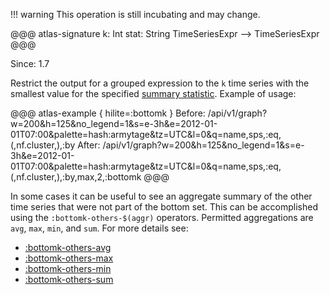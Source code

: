 !!! warning
    This operation is still incubating and may change.

@@@ atlas-signature
k: Int
stat: String
TimeSeriesExpr
-->
TimeSeriesExpr
@@@

Since: 1.7

Restrict the output for a grouped expression to the `k` time series with the smallest value
for the specified [summary statistic](stat.md). Example of usage:

@@@ atlas-example { hilite=:bottomk }
Before: /api/v1/graph?w=200&h=125&no_legend=1&s=e-3h&e=2012-01-01T07:00&palette=hash:armytage&tz=UTC&l=0&q=name,sps,:eq,(,nf.cluster,),:by
After: /api/v1/graph?w=200&h=125&no_legend=1&s=e-3h&e=2012-01-01T07:00&palette=hash:armytage&tz=UTC&l=0&q=name,sps,:eq,(,nf.cluster,),:by,max,2,:bottomk
@@@

In some cases it can be useful to see an aggregate summary of the other time series that were not
part of the bottom set. This can be accomplished using the `:bottomk-others-$(aggr)` operators.
Permitted aggregations are `avg`, `max`, `min`, and `sum`. For more details see:

- [:bottomk-others-avg](bottomk-others-avg.md)
- [:bottomk-others-max](bottomk-others-max.md)
- [:bottomk-others-min](bottomk-others-min.md)
- [:bottomk-others-sum](bottomk-others-sum.md)
